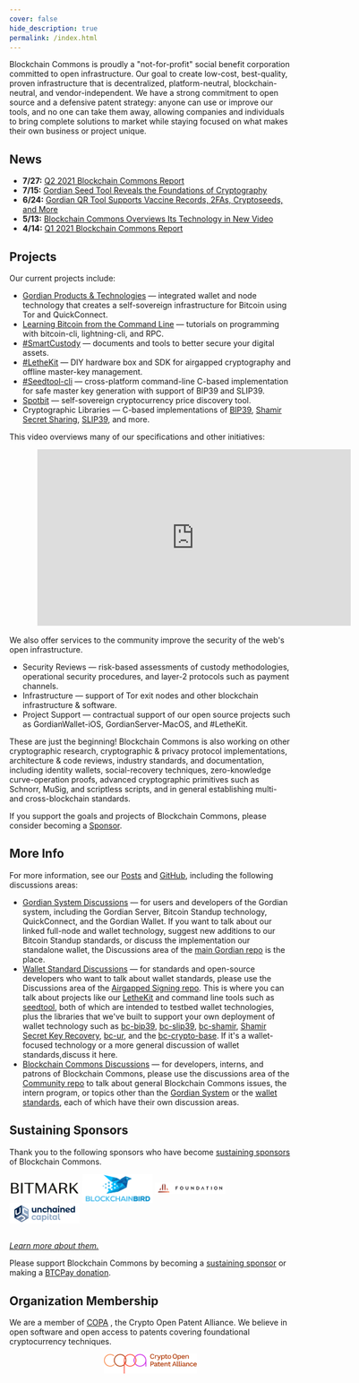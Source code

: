 ```yaml
---
cover: false
hide_description: true
permalink: /index.html
---
```


Blockchain Commons is proudly a "not-for-profit" social benefit corporation committed to open infrastructure.  Our goal to create low-cost, best-quality, proven infrastructure that is decentralized, platform-neutral, blockchain-neutral, and vendor-independent. We have a strong commitment to open source and a defensive patent strategy: anyone can use or improve our tools, and no one can take them away, allowing companies and individuals to bring complete solutions to market while staying focused on what makes their own business or project unique.

## News

* **7/27:** [Q2 2021 Blockchain Commons Report](https://www.blockchaincommons.com/quarterlies/Q2-2021-Report/)
* **7/15:** [Gordian Seed Tool Reveals the Foundations of Cryptography](https://www.blockchaincommons.com/projects/SeedTool-Release/)
* **6/24:** [Gordian QR Tool Supports Vaccine Records, 2FAs, Cryptoseeds, and More](https://www.blockchaincommons.com/projects/Releasing-QRTool/)
* **5/13:** [Blockchain Commons Overviews Its Technology in New Video](https://www.blockchaincommons.com/introduction/Technical-Overview-Video/)
* **4/14:** [Q1 2021 Blockchain Commons Report](https://www.blockchaincommons.com/quarterlies/Q1-2021-Report/)

## Projects

Our current projects include:

* [Gordian Products & Technologies](https://github.com/BlockchainCommons/Gordian) — integrated wallet and node technology that creates a self-sovereign infrastructure for Bitcoin  using Tor and QuickConnect.
* [Learning Bitcoin from the Command Line](https://github.com/BlockchainCommons/Learning-Bitcoin-from-the-Command-Line) — tutorials on programming with bitcoin-cli, lightning-cli, and RPC.
* [#SmartCustody](https://www.smartcustody.com/) — documents and tools to better secure your digital assets.
* [#LetheKit](https://github.com/BlockchainCommons/lethekit) — DIY hardware box and SDK for airgapped cryptography and offline master-key management.
* [#Seedtool-cli](https://github.com/BlockchainCommons/seedtool-cli) — cross-platform command-line C-based implementation for safe master key generation with support of BIP39 and SLIP39.
* [Spotbit](https://github.com/BlockchainCommons/spotbit) — self-sovereign cryptocurrency price discovery tool.
* Cryptographic Libraries — C-based implementations of [BIP39](https://github.com/BlockchainCommons/bc-bip39), [Shamir Secret Sharing](https://github.com/BlockchainCommons/bc-shamir), [SLIP39](https://github.com/BlockchainCommons/bc-slip39), and more.

This video overviews many of our specifications and other initiatives:

<p style="margin-left:50px">
<iframe width="560" height="315" src="https://www.youtube.com/embed/RYgOFSdUqWY" title="YouTube video player" frameborder="0" allow="accelerometer; autoplay; clipboard-write; encrypted-media; gyroscope; picture-in-picture" allowfullscreen></iframe>
</p>

We also offer services to the community improve the security of the web's open infrastructure.

* Security Reviews — risk-based assessments of custody methodologies, operational security procedures, and layer-2 protocols such as payment channels.
* Infrastructure — support of Tor exit nodes and other blockchain infrastructure & software.
* Project Support — contractual support of our open source projects such as GordianWallet-iOS, GordianServer-MacOS, and #LetheKit.

These are just the beginning! Blockchain Commons is also working on other cryptographic research, cryptographic & privacy protocol implementations, architecture & code reviews, industry standards, and documentation, including identity wallets, social-recovery techniques, zero-knowledge curve-operation proofs, advanced cryptographic primitives such as Schnorr, MuSig, and scriptless scripts, and in general establishing multi- and cross-blockchain standards.

If you support the goals and projects of Blockchain Commons, please consider becoming a [Sponsor](https://www.blockchaincommons.com/sponsors.html).

## More Info

For more information, see our [Posts](https://www.blockchaincommons.com/posts/) and [GitHub](https://github.com/BlockchainCommons), including the following discussions areas:
* [Gordian System Discussions](https://github.com/BlockchainCommons/Gordian/discussions) — for users and developers of the Gordian system, including the Gordian Server, Bitcoin Standup technology, QuickConnect, and the Gordian Wallet. If you want to talk about our linked full-node and wallet technology, suggest new additions to our Bitcoin Standup standards, or discuss the implementation our standalone wallet, the Discussions area of the [main Gordian repo](https://github.com/BlockchainCommons/Gordian) is the place.
* [Wallet Standard Discussions](https://github.com/BlockchainCommons/AirgappedSigning/discussions) — for standards and open-source developers who want to talk about wallet standards, please use the Discussions area of the [Airgapped Signing repo](https://github.com/BlockchainCommons/AirgappedSigning). This is where you can talk about projects like our [LetheKit](https://github.com/BlockchainCommons/lethekit) and command line tools such as [seedtool](https://github.com/BlockchainCommons/seedtool-cli), both of which are intended to testbed wallet technologies, plus the libraries that we've built to support your own deployment of wallet technology such as [bc-bip39](https://github.com/BlockchainCommons/bc-bip39), [bc-slip39](https://github.com/BlockchainCommons/bc-slip39), [bc-shamir](https://github.com/BlockchainCommons/bc-shamir), [Shamir Secret Key Recovery](https://github.com/BlockchainCommons/bc-sskr), [bc-ur](https://github.com/BlockchainCommons/bc-ur), and the [bc-crypto-base](https://github.com/BlockchainCommons/bc-crypto-base). If it's a wallet-focused technology or a more general discussion of wallet standards,discuss it here.
* [Blockchain Commons Discussions](https://github.com/BlockchainCommons/Community/discussions) — for developers, interns, and patrons of Blockchain Commons, please use the discussions area of the [Community repo](https://github.com/BlockchainCommons/Community) to talk about general Blockchain Commons issues, the intern program, or topics other than the [Gordian System](https://github.com/BlockchainCommons/Gordian/discussions) or the [wallet standards](https://github.com/BlockchainCommons/AirgappedSigning/discussions), each of which have their own discussion areas.

## Sustaining Sponsors

Thank you to the following sponsors who have become [sustaining sponsors](https://github.com/sponsors/BlockchainCommons) of Blockchain Commons.
  
[<img src="images/sponsors/bitmark-logo.png" width="25%" align="center">](https://bitmark.com/)
[<img src="images/sponsors/blockchainbird.png" width="25%" align="center">](https://github.com/blockchainbird/bird)
[<img src="images/sponsors/foundation-logo.jpg" width="25%" align="center">](https://foundationdevices.com/)
[<img src="images/sponsors/unchained-capital.png" width="25%" align="center">](https://unchained-capital.com/)

<br clear="all">[*Learn more about them.*](sponsors)

Please support Blockchain Commons by becoming a [sustaining sponsor](https://github.com/sponsors/BlockchainCommons) or making a [BTCPay donation](https://btcpay.blockchaincommons.com/).

## Organization Membership

We are a member of [COPA](https://open-patent.org/)  , the Crypto Open Patent Alliance. We believe in open software and open access to patents covering foundational cryptocurrency techniques.

<p align="center">
  <a href="https://open-patent.org/"><img src="images/copa-logo.png" width="33%" align="center"></a>
</p>
